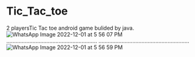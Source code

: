 # Tic_Tac_toe
2 playersTic Tac toe android game bulided by java.
![WhatsApp Image 2022-12-01 at 5 56 07 PM](https://user-images.githubusercontent.com/112562093/205099753-7595206d-983c-44d3-a3a4-f45afbc6fd5b.jpeg)
...........................................................
...........................................................
![WhatsApp Image 2022-12-01 at 5 56 59 PM](https://user-images.githubusercontent.com/112562093/205099835-5b2b5fd0-895e-47b1-8e3a-eff361a15cb2.jpeg)


